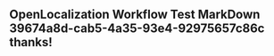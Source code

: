<properties
ms.topic="hero-topic1"
ms.test1="hero-topic"
ms.test2="test"/>

## OpenLocalization Workflow Test MarkDown 39674a8d-cab5-4a35-93e4-92975657c86c thanks!
